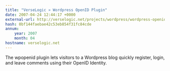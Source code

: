 ```yaml
---
title: "VerseLogic » Wordpress OpenID Plugin"
date: 2007-04-24 12:44:17 +0000
external-url: http://verselogic.net/projects/wordpress/wordpress-openid-plugin/
hash: 0bf144faebae42c53eb854f31fc84cde
annum:
    year: 2007
    month: 04
hostname: verselogic.net
---
```


The wpopenid plugin lets visitors to a Wordpress blog quickly register, login, and leave comments using their OpenID Identity.
